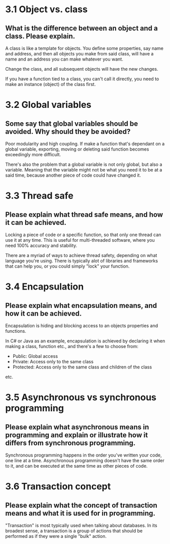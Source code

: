 # 3.1 Object vs. class
## What is the difference between an object and a class. Please explain.
A class is like a template for objects. You define some properties, say name and address, and then all objects you make from said class, will have a name and an address you can make whatever you want.

Change the class, and all subsequent objects will have the new changes.

If you have a function tied to a class, you can't call it directly, you need to make an instance (object) of the class first.

# 3.2 Global variables
## Some say that global variables should be avoided. Why should they be avoided?

Poor modularity and high coupling. If make a function that's dependant on a global variable, exporting, moving or deleting said function becomes exceedingly more difficult.

There's also the problem that a global variable is not only global, but also a variable. Meaning that the variable might not be what you need it to be at a said time, because another piece of code could have changed it.

# 3.3 Thread safe
## Please explain what thread safe means, and how it can be achieved.

Locking a piece of code or a specific function, so that only one thread can use it at any time. This is useful for multi-threaded software, where you need 100% accuracy and stability.


There are a myriad of ways to achieve thread safety, depending on what language you're using. There is typically alot of libraries and frameworks that can help you, or you could simply "lock" your function.

# 3.4 Encapsulation
## Please explain what encapsulation means, and how it can be achieved.

Encapsulation is hiding and blocking access to an objects properties and functions. 

In C# or Java as an example, encapsulation is achieved by declaring it when making a class, function etc., and there's a few to choose from:
* Public: Global access
* Private: Access only to the same class
* Protected: Access only to the same class and children of the class

etc.

# 3.5 Asynchronous vs synchronous programming
## Please explain what asynchronous means in programming and explain or illustrate how it differs from synchronous programming.

Synchronous programming happens in the order you've written your code, one line at a time. Asynchronous programming doesn't have the same order to it, and can be executed at the same time as other pieces of code.

# 3.6 Transaction concept
## Please explain what the concept of transaction means and what it is used for in programming.

"Transaction" is most typically used when talking about databases. In its broadest sense, a transaction is a group of actions that should be performed as if they were a single "bulk" action. 

